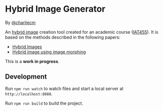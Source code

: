 # Hybrid Image Generator

By [@charliecm](https://twitter.com/charliecm)

An [hybrid image](https://en.wikipedia.org/wiki/Hybrid_image) creation tool created for an academic course ([IAT455](https://www.sfu.ca/students/calendar/2016/fall/courses/iat/455.html)). It is based on the methods described in the following papers:

- [Hybrid Images](http://cvcl.mit.edu/hybrid/OlivaTorralb_Hybrid_Siggraph06.pdf)
- [Hybrid image using image morphing](http://dl.acm.org/citation.cfm?id=2811547)

This is a __work in progress__.

## Development

Run `npm run watch` to watch files and start a local server at `http://localhost:8080`.

Run `npm run build` to build the project.
